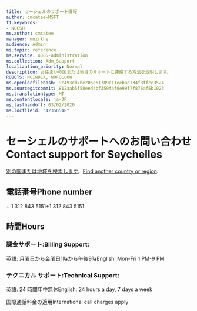 ```yaml
---
title: セーシェルのサポート情報
author: cmcatee-MSFT
f1.keywords:
- NOCSH
ms.author: cmcatee
manager: mnirkhe
audience: Admin
ms.topic: reference
ms.service: o365-administration
ms.collection: Adm_Support
localization_priority: Normal
description: お住まいの国または地域のサポートに連絡する方法を説明します。
ROBOTS: NOINDEX, NOFOLLOW
ms.openlocfilehash: 9c493dd7be206e61789e11eebad734f8ffce3524
ms.sourcegitcommit: 812aab5f58eed4bf359faf0e99f7f876af5b1023
ms.translationtype: MT
ms.contentlocale: ja-JP
ms.lasthandoff: 03/02/2020
ms.locfileid: "42356548"
---
```

# <a name="contact-support-for-seychelles"></a><span data-ttu-id="b5e22-103">セーシェルのサポートへのお問い合わせ</span><span class="sxs-lookup"><span data-stu-id="b5e22-103">Contact support for Seychelles</span></span>

<span data-ttu-id="b5e22-104">[別の国または地域を検索します](../contact-support-for-business-products.md)。</span><span class="sxs-lookup"><span data-stu-id="b5e22-104">[Find another country or region](../contact-support-for-business-products.md).</span></span>

## <a name="phone-number"></a><span data-ttu-id="b5e22-105">電話番号</span><span class="sxs-lookup"><span data-stu-id="b5e22-105">Phone number</span></span>
<span data-ttu-id="b5e22-106">+ 1 312 843 5151</span><span class="sxs-lookup"><span data-stu-id="b5e22-106">+1 312 843 5151</span></span>

## <a name="hours"></a><span data-ttu-id="b5e22-107">時間</span><span class="sxs-lookup"><span data-stu-id="b5e22-107">Hours</span></span>
### <a name="billing-support"></a><span data-ttu-id="b5e22-108">課金サポート:</span><span class="sxs-lookup"><span data-stu-id="b5e22-108">Billing Support:</span></span>

<span data-ttu-id="b5e22-109">英語: 月曜日から金曜日1時から午後9時</span><span class="sxs-lookup"><span data-stu-id="b5e22-109">English: Mon-Fri 1 PM-9 PM</span></span>

### <a name="technical-support"></a><span data-ttu-id="b5e22-110">テクニカル サポート:</span><span class="sxs-lookup"><span data-stu-id="b5e22-110">Technical Support:</span></span>

<span data-ttu-id="b5e22-111">英語: 24 時間年中無休</span><span class="sxs-lookup"><span data-stu-id="b5e22-111">English: 24 hours a day, 7 days a week</span></span>

<span data-ttu-id="b5e22-112">国際通話料金の適用</span><span class="sxs-lookup"><span data-stu-id="b5e22-112">International call charges apply</span></span>

